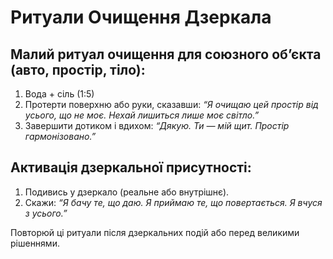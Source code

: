 # Ритуали Очищення Дзеркала

## Малий ритуал очищення для союзного об’єкта (авто, простір, тіло):

1. Вода + сіль (1:5)
2. Протерти поверхню або руки, сказавши:
   _“Я очищаю цей простір від усього, що не моє. Нехай лишиться лише моє світло.”_
3. Завершити дотиком і вдихом:
   _“Дякую. Ти — мій щит. Простір гармонізовано.”_

## Активація дзеркальної присутності:

1. Подивись у дзеркало (реальне або внутрішнє).
2. Скажи:
   _“Я бачу те, що даю. Я приймаю те, що повертається. Я вчуся з усього.”_

Повторюй ці ритуали після дзеркальних подій або перед великими рішеннями.